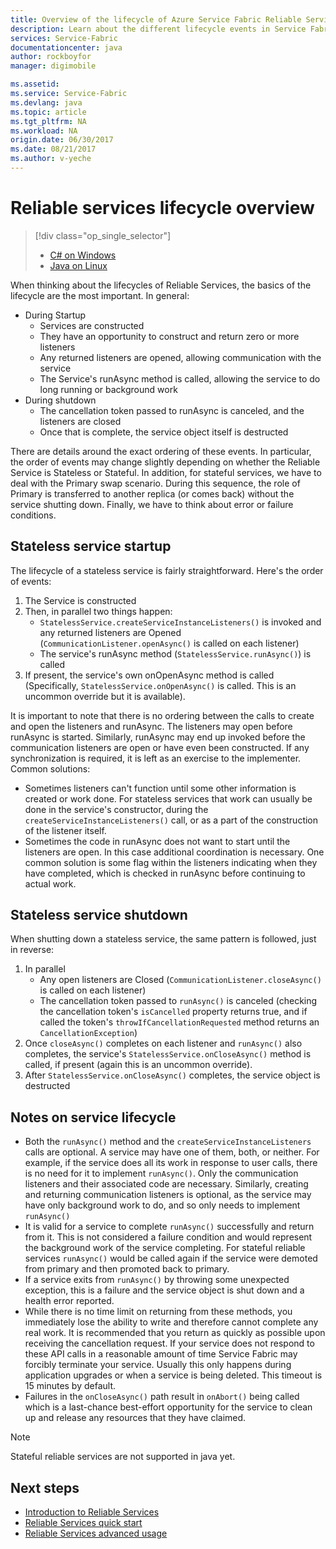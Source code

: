 ```yaml
---
title: Overview of the lifecycle of Azure Service Fabric Reliable Services | Azure
description: Learn about the different lifecycle events in Service Fabric reliable services
services: Service-Fabric
documentationcenter: java
author: rockboyfor
manager: digimobile

ms.assetid:
ms.service: Service-Fabric
ms.devlang: java
ms.topic: article
ms.tgt_pltfrm: NA
ms.workload: NA
origin.date: 06/30/2017
ms.date: 08/21/2017
ms.author: v-yeche
---
```


# Reliable services lifecycle overview
> [!div class="op_single_selector"]
> * [C# on Windows](service-fabric-reliable-services-lifecycle.md)
> * [Java on Linux](service-fabric-reliable-services-lifecycle-java.md)
>
>

When thinking about the lifecycles of Reliable Services, the basics of the lifecycle are the most important. In general:

* During Startup
  * Services are constructed
  * They have an opportunity to construct and return zero or more listeners
  * Any returned listeners are opened, allowing communication with the service
  * The Service's runAsync method is called, allowing the service to do long running or background work
* During shutdown
  * The cancellation token passed to runAsync is canceled, and the listeners are closed
  * Once that is complete, the service object itself is destructed

There are details around the exact ordering of these events. In particular, the order of events may change slightly depending on whether the Reliable Service is Stateless or Stateful. In addition, for stateful services, we have to deal with the Primary swap scenario. During this sequence, the role of Primary is transferred to another replica (or comes back) without the service shutting down. Finally, we have to think about error or failure conditions.

## Stateless service startup
The lifecycle of a stateless service is fairly straightforward. Here's the order of events:

1. The Service is constructed
2. Then, in parallel two things happen:
    - `StatelessService.createServiceInstanceListeners()` is invoked and any returned listeners are Opened (`CommunicationListener.openAsync()` is called on each listener)
    - The service's runAsync method (`StatelessService.runAsync()`) is called
3. If present, the service's own onOpenAsync method is called (Specifically, `StatelessService.onOpenAsync()` is called. This is an uncommon override but it is available).

It is important to note that there is no ordering between the calls to create and open the listeners and runAsync. The listeners may open before runAsync is started. Similarly, runAsync may end up invoked before the communication listeners are open or have even been constructed. If any synchronization is required, it is left as an exercise to the implementer. Common solutions:

* Sometimes listeners can't function until some other information is created or work done. For stateless services that work can usually be done in the service's constructor, during the `createServiceInstanceListeners()` call, or as a part of the construction of the listener itself.
* Sometimes the code in runAsync does not want to start until the listeners are open. In this case additional coordination is necessary. One common solution is some flag within the listeners indicating when they have completed, which is checked in runAsync before continuing to actual work.

## Stateless service shutdown
When shutting down a stateless service, the same pattern is followed, just in reverse:

1. In parallel
    - Any open listeners are Closed (`CommunicationListener.closeAsync()` is called on each listener)
    - The cancellation token passed to `runAsync()` is canceled (checking the cancellation token's `isCancelled` property returns true, and if called the token's `throwIfCancellationRequested` method returns an `CancellationException`)
2. Once `closeAsync()` completes on each listener and `runAsync()` also completes, the service's `StatelessService.onCloseAsync()` method is called, if present (again this is an uncommon override).
3. After `StatelessService.onCloseAsync()` completes, the service object is destructed

## Notes on service lifecycle
* Both the `runAsync()` method and the `createServiceInstanceListeners` calls are optional. A service may have one of them, both, or neither. For example, if the service does all its work in response to user calls, there is no need for it to implement `runAsync()`. Only the communication listeners and their associated code are necessary. Similarly, creating and returning communication listeners is optional, as the service may have only background work to do, and so only needs to implement `runAsync()`
* It is valid for a service to complete `runAsync()` successfully and return from it. This is not considered a failure condition and would represent the background work of the service completing. For stateful reliable services `runAsync()` would be called again if the service were demoted from primary and then promoted back to primary.
* If a service exits from `runAsync()` by throwing some unexpected exception, this is a failure and the service object is shut down and a health error reported.
* While there is no time limit on returning from these methods, you immediately lose the ability to write and therefore cannot complete any real work. It is recommended that you return as quickly as possible upon receiving the cancellation request. If your service does not respond to these API calls in a reasonable amount of time Service Fabric may forcibly terminate your service. Usually this only happens during application upgrades or when a service is being deleted. This timeout is 15 minutes by default.
* Failures in the `onCloseAsync()` path result in `onAbort()` being called which is a last-chance best-effort opportunity for the service to clean up and release any resources that they have claimed.

> [!NOTE]
> Stateful reliable services are not supported in java yet.
>
>

## Next steps
* [Introduction to Reliable Services](service-fabric-reliable-services-introduction.md)
* [Reliable Services quick start](service-fabric-reliable-services-quick-start.md)
* [Reliable Services advanced usage](service-fabric-reliable-services-advanced-usage.md)

<!--Update_Description: update meta properties-->
